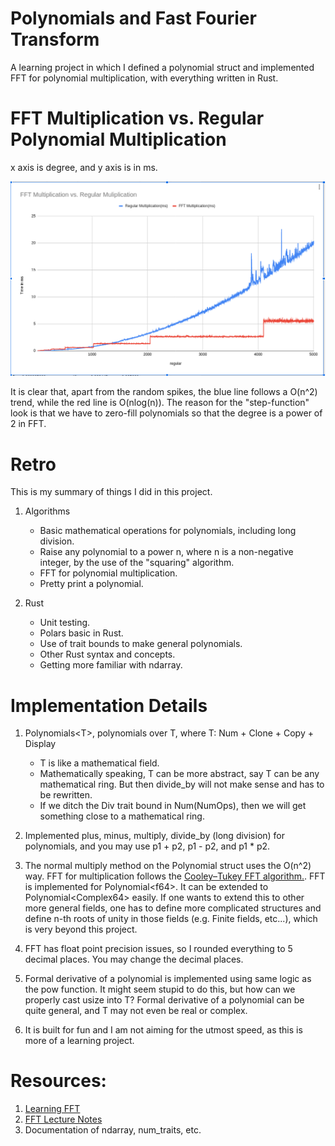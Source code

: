 # Polynomials and Fast Fourier Transform

A learning project in which I defined a polynomial struct and implemented FFT for polynomial multiplication, with everything written in Rust.

# FFT Multiplication vs. Regular Polynomial Multiplication

x axis is degree, and y axis is in ms. 

![test results](/pic/fft_perf.png)

It is clear that, apart from the random spikes, the blue line follows a O(n^2) trend, while the red line is O(nlog(n)). The reason for the "step-function" look is that we have to zero-fill polynomials so that the degree is a power of 2 in FFT. 

# Retro

This is my summary of things I did in this project.

1. Algorithms
    - Basic mathematical operations for polynomials, including long division.
    - Raise any polynomial to a power n, where n is a non-negative integer, by the use of the "squaring" algorithm. 
    - FFT for polynomial multiplication.
    - Pretty print a polynomial.

2. Rust
    - Unit testing.
    - Polars basic in Rust.
    - Use of trait bounds to make general polynomials.
    - Other Rust syntax and concepts.
    - Getting more familiar with ndarray.
    
# Implementation Details

1. Polynomials\<T\>, polynomials over T, where T: Num + Clone + Copy + Display
    - T is like a mathematical field.
    - Mathematically speaking, T can be more abstract, say T can be any mathematical ring. But then divide_by will not make sense and has to be rewritten.
    - If we ditch the Div trait bound in Num(NumOps), then we will get something close to a mathematical ring.

2. Implemented plus, minus, multiply, divide_by (long division) for polynomials, and you may use p1 + p2, p1 - p2, and p1 * p2.

3. The normal multiply method on the Polynomial struct uses the O(n^2) way. FFT for multiplication follows the [Cooley–Tukey FFT algorithm.](https://en.wikipedia.org/wiki/Cooley%E2%80%93Tukey_FFT_algorithm). FFT is  implemented for Polynomial\<f64\>. It can be extended to Polynomial\<Complex64\> easily. If one wants to extend this to other more general fields, one has to define more complicated structures and define n-th roots of unity in those fields (e.g. Finite fields, etc...), which is very beyond this project.

5. FFT has float point precision issues, so I rounded everything to 5 decimal places. You may change the decimal places.

6. Formal derivative of a polynomial is implemented using same logic as the pow function. It might seem stupid to do this, but how can we properly cast usize into T? Formal derivative of a polynomial can be quite general, and T may not even be real or complex.

7. It is built for fun and I am not aiming for the utmost speed, as this is more of a learning project.

# Resources:

1. [Learning FFT](https://www.youtube.com/watch?v=h7apO7q16V0&t=1265s)
2. [FFT Lecture Notes](http://www.cs.toronto.edu/~denisp/csc373/docs/tutorial3-adv-writeup.pdf)
3. Documentation of ndarray, num_traits, etc.
